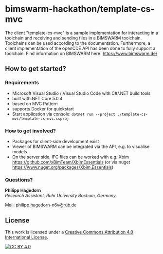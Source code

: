 # bimswarm-hackathon/template-cs-mvc

The client "template-cs-mvc" is a sample implementation for interacting in a toolchain and receiving and sending files in a BIMSWARM toolchain. Toolchains can be used according to the documentation. Furthermore, a client implementation of the openCDE API has been done to fully support a toolchain. Find information on BIMSWARM here: https://www.bimswarm.de/

## How to get started?
### Requirements
- Microsoft Visual Studio / Visual Studio Code with C#/.NET build tools
- built with.NET Core 5.0.4
- based on MVC Pattern
- supports Docker for quickstart
- Start application via console: 	```dotnet run --project ./template-cs-mvc/template-cs-mvc.csproj	```


### How to get involved?
- Packages for client-side development exist
- Viewer of BIMSWARM can be integrated via the API, e.g. to visualise models.
- On the server side, IFC files can be worked with e.g. Xbim https://github.com/xBimTeam/XbimEssentials (or via nuget https://www.nuget.org/packages/Xbim.Essentials)


### Questions?

**Philipp Hagedorn**  
*Research Assistant, Ruhr University Bochum, Germany*  

Mail: [philipp.hagedorn-n6v@rub.de](mailto:philipp.hagedorn-n6v@rub.de)

## License
This work is licensed under a
[Creative Commons Attribution 4.0 International License][cc-by].

[![CC BY 4.0][cc-by-shield]][cc-by]

[cc-by]: http://creativecommons.org/licenses/by/4.0/
[cc-by-image]: https://i.creativecommons.org/l/by/4.0/88x31.png
[cc-by-shield]: https://img.shields.io/badge/License-CC%20BY%204.0-lightgrey.svg
